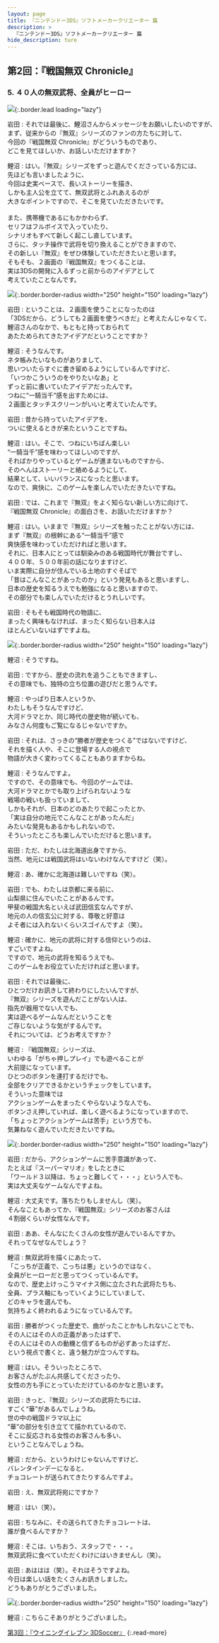 ```yaml
---
layout: page
title: 『ニンテンドー3DS』ソフトメーカークリエーター 篇
description: >
  『ニンテンドー3DS』ソフトメーカークリエーター 篇
hide_description: ture
---
```


## 第2回：『戦国無双 Chronicle』

### 5. ４０人の無双武将、全員がヒーロー

![](/interviews/jp/3ds/creators/vol1/img/mainvisual5.jpg){:.border.lead loading="lazy"}

岩田
: それでは最後に、鯉沼さんからメッセージをお願いしたいのですが、<br>まず、従来からの『無双』シリーズのファンの方たちに対して、<br>今回の『戦国無双 Chronicle』がどういうものであり、<br>どこを見てほしいか、お話しいただけますか？

鯉沼
: はい。『無双』シリーズをずっと遊んでくださっている方には、<br>先ほども言いましたように、<br>今回は史実ベースで、長いストーリーを描き、<br>しかも主人公を立てて、無双武将とふれあえるのが<br>大きなポイントですので、そこを見ていただきたいです。<br>&nbsp;<br>また、携帯機であるにもかかわらず、<br>セリフはフルボイスで入っていたり、<br>シナリオもすべて新しく起こし直しています。<br>さらに、タッチ操作で武将を切り換えることができますので、<br>その新しい『無双』をぜひ体験していただきたいと思います。<br>そもそも、２画面の『戦国無双』をつくることは、<br>実は3DSの開発に入るずっと前からのアイデアとして<br>考えていたことなんです。

![](/interviews/jp/3ds/creators/vol1/img/photo13.jpg){:.border.border-radius width="250" height="150" loading="lazy"}

岩田
: ということは、２画面を使うことになったのは<br>「3DSだから、どうしても２画面を使うべきだ」と考えたんじゃなくて、<br>鯉沼さんのなかで、もともと持っておられて<br>あたためられてきたアイデアだということですか？

鯉沼
: そうなんです。<br>ネタ帳みたいなものがありまして、<br>思いついたらすぐに書き留めるようにしているんですけど、<br>「いつかこういうのをやりたいなあ」と<br>ずっと前に書いていたアイデアだったんです。<br>つねに“一騎当千”感を出すためには、<br>２画面とタッチスクリーンがいいと考えていたんです。

岩田
: 昔から持っていたアイデアを、<br>ついに使えるときが来たということですね。

鯉沼
: はい。そこで、つねにいちばん楽しい<br>“一騎当千”感を味わってほしいのですが、<br>そればかりやっているとゲームが進まないものですから、<br>そのへんはストーリーと絡めるようにして、<br>結果として、いいバランスになったと思います。<br>なので、爽快に、このゲームを楽しんでいただきたいですね。

岩田
: では、これまで『無双』をよく知らない新しい方に向けて、<br>『戦国無双 Chronicle』の面白さを、お話いただけますか？

鯉沼
: はい。いままで『無双』シリーズを触ったことがない方には、<br>まず『無双』の根幹にある“一騎当千”感で<br>爽快感を味わっていただければと思います。<br>それに、日本人にとっては馴染みのある戦国時代が舞台ですし、<br>４００年、５００年前の話になりますけど、<br>いま実際に自分が住んでいる土地のすぐそばで<br>「昔はこんなことがあったのか」という発見もあると思いますし、<br>日本の歴史を知るうえでも勉強になると思いますので、<br>その部分でも楽しんでいただけるとうれしいです。

岩田
: そもそも戦国時代の物語に、<br>まったく興味もなければ、まったく知らない日本人は<br>ほとんどいないはずですよね。

![](/interviews/jp/3ds/creators/vol1/img/photo14.jpg){:.border.border-radius width="250" height="150" loading="lazy"}

鯉沼
: そうですね。

岩田
: ですから、歴史の流れを追うこともできますし、<br>その意味でも、独特の立ち位置の遊びだと思うんです。

鯉沼
: やっぱり日本人というか、<br>わたしもそうなんですけど、<br>大河ドラマとか、同じ時代の歴史物が続いても、<br>みなさん何度もご覧になるじゃないですか。

岩田
: それは、さっきの“勝者が歴史をつくる”ではないですけど、<br>それを描く人や、そこに登場する人の視点で<br>物語が大きく変わってくることもありますからね。

鯉沼
: そうなんですよ。<br>ですので、その意味でも、今回のゲームでは、<br>大河ドラマとかでも取り上げられないような<br>戦場の戦いも扱っていまして、<br>しかもそれが、日本のどのあたりで起こったとか、<br>「実は自分の地元でこんなことがあったんだ」<br>みたいな発見もあるかもしれないので、<br>そういったところも楽しんでいただけると思います。

岩田
: ただ、わたしは北海道出身ですから、<br>当然、地元には戦国武将はいないわけなんですけど（笑）。

鯉沼
: あ、確かに北海道は難しいですね（笑）。

岩田
: でも、わたしは京都に来る前に、<br>山梨県に住んでいたことがあるんです。<br>甲斐の戦国大名といえば武田信玄なんですが、<br>地元の人の信玄公に対する、尊敬と好意は<br>よそ者には入れないくらいスゴイんですよ（笑）。

鯉沼
: 確かに、地元の武将に対する信仰というのは、<br>すごいですよね。<br>ですので、地元の武将を知るうえでも、<br>このゲームをお役立ていただければと思います。

岩田
: それでは最後に、<br>ひとつだけお訊きして終わりにしたいんですが、<br>『無双』シリーズを遊んだことがない人は、<br>指先が器用でない人でも、<br>実は遊べるゲームなんだということを<br>ご存じないような気がするんです。<br>それについては、どうお考えですか？

鯉沼
: 『戦国無双』シリーズは、<br>いわゆる「がちゃ押しプレイ」でも遊べることが<br>大前提になっています。<br>ひとつのボタンを連打するだけでも、<br>全部をクリアできるかというチェックをしています。<br>そういった意味では<br>アクションゲームをまったくやらないような人でも、<br>ボタンさえ押していれば、楽しく遊べるようになっていますので、<br>「ちょっとアクションゲームは苦手」という方でも、<br>気兼ねなく遊んでいただきたいですね。

![](/interviews/jp/3ds/creators/vol1/img/photo15.jpg){:.border.border-radius width="250" height="150" loading="lazy"}

岩田
: だから、アクションゲームに苦手意識があって、<br>たとえば『スーパーマリオ』をしたときに<br>「ワールド３以降は、ちょっと難しくて・・・」という人でも、<br>実は大丈夫なゲームなんですよね。

鯉沼
: 大丈夫です。落ちたりもしませんし（笑）。<br>そんなこともあってか、『戦国無双』シリーズのお客さんは<br>４割弱くらいが女性なんです。

岩田
: ああ、そんなにたくさんの女性が遊んでいるんですか。<br>それってなぜなんでしょう？

鯉沼
: 無双武将を描くにあたって、<br>「こっちが正義で、こっちは悪」というのではなく、<br>全員がヒーローだと思ってつくっているんです。<br>なので、歴史上けっこうマイナス側に立たされた武将たちも、<br>全員、プラス軸にもっていくようにしていまして、<br>どのキャラを選んでも、<br>気持ちよく終われるようになっているんです。

岩田
: 勝者がつくった歴史で、曲がったことかもしれないことでも、<br>その人にはその人の正義があったはずで、<br>その人にはその人の動機と信ずるものが必ずあったはずだ、<br>という視点で書くと、違う魅力が立つんですね。

鯉沼
: はい。そういったところで、<br>お客さんがたぶん共感してくださったり、<br>女性の方も手にとっていただけているのかなと思います。

岩田
: きっと、『無双』シリーズの武将たちには、<br>すごく“華”があるんでしょうね。<br>世の中の戦国ドラマ以上に<br>“華”の部分を引き立てて描かれているので、<br>そこに反応される女性のお客さんも多い、<br>ということなんでしょうね。

鯉沼
: だから、というわけじゃないんですけど、<br>バレンタインデーになると、<br>チョコレートが送られてきたりするんですよ。

岩田
: え、無双武将宛にですか？

鯉沼
: はい（笑）。

岩田
: ちなみに、その送られてきたチョコレートは、<br>誰が食べるんですか？

鯉沼
: そこは、いちおう、スタッフで・・・。<br>無双武将に食べていただくわけにはいきませんし（笑）。

岩田
: あははは（笑）。それはそうですよね。<br>今日は楽しい話をたくさんお訊きしました。<br>どうもありがとうございました。

![](/interviews/jp/3ds/creators/vol1/img/photo16.jpg){:.border.border-radius width="250" height="150" loading="lazy"}

鯉沼
: こちらこそありがとうございました。

[第3回：『ウイニングイレブン 3DSoccer』](1.md)
{:.read-more}

